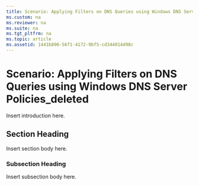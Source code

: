 ```yaml
---
title: Scenario: Applying Filters on DNS Queries using Windows DNS Server Policies_deleted
ms.custom: na
ms.reviewer: na
ms.suite: na
ms.tgt_pltfrm: na
ms.topic: article
ms.assetid: 1441b896-56f1-4172-9bf5-cd344014d98c
---
```

# Scenario: Applying Filters on DNS Queries using Windows DNS Server Policies_deleted
Insert introduction here.  
  
## Section Heading  
Insert section body here.  
  
### Subsection Heading  
Insert subsection body here.  
  
